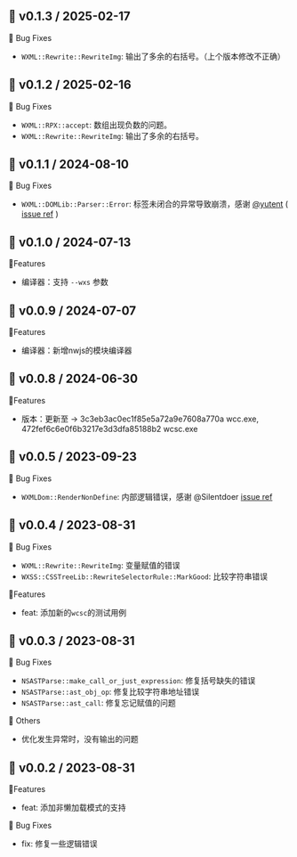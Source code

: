 ## 🌈 v0.1.3 / 2025-02-17

🐞 Bug Fixes

- `WXML::Rewrite::RewriteImg`: 输出了多余的右括号。（上个版本修改不正确）

## 🌈 v0.1.2 / 2025-02-16

🐞 Bug Fixes

- `WXML::RPX::accept`: 数组出现负数的问题。
- `WXML::Rewrite::RewriteImg`: 输出了多余的右括号。

## 🌈 v0.1.1 / 2024-08-10

🐞 Bug Fixes

- `WXML::DOMLib::Parser::Error`: 标签未闭合的异常导致崩溃，感谢 [@yutent](https://github.com/yutent) ( [issue ref](https://github.com/msojocs/wechat-web-devtools-linux/issues/115) )

## 🌈 v0.1.0 / 2024-07-13

🚀Features

- 编译器：支持 `--wxs` 参数

## 🌈 v0.0.9 / 2024-07-07

🚀Features

- 编译器：新增nwjs的模块编译器

## 🌈 v0.0.8 / 2024-06-30

🚀Features

- 版本：更新至 -> 3c3eb3ac0ec1f85e5a72a9e7608a770a  wcc.exe, 472fef6c6e0f6b3217e3d3dfa85188b2  wcsc.exe

## 🌈 v0.0.5 / 2023-09-23

🐞 Bug Fixes

- `WXMLDom::RenderNonDefine`: 内部逻辑错误，感谢 @Silentdoer [issue ref](https://github.com/msojocs/wechat-web-devtools-linux/issues/91)

## 🌈 v0.0.4 / 2023-08-31

🐞 Bug Fixes

- `WXML::Rewrite::RewriteImg`: 变量赋值的错误
- `WXSS::CSSTreeLib::RewriteSelectorRule::MarkGood`: 比较字符串错误

🚀Features

- feat: 添加新的`wcsc`的测试用例

## 🌈 v0.0.3 / 2023-08-31

🐞 Bug Fixes

- `NSASTParse::make_call_or_just_expression`: 修复括号缺失的错误
- `NSASTParse::ast_obj_op`: 修复比较字符串地址错误
- `NSASTParse::ast_call`: 修复忘记赋值的问题

🚧 Others
- 优化发生异常时，没有输出的问题

## 🌈 v0.0.2 / 2023-08-31

🚀Features
- feat: 添加非懒加载模式的支持

🐞 Bug Fixes
- fix: 修复一些逻辑错误
